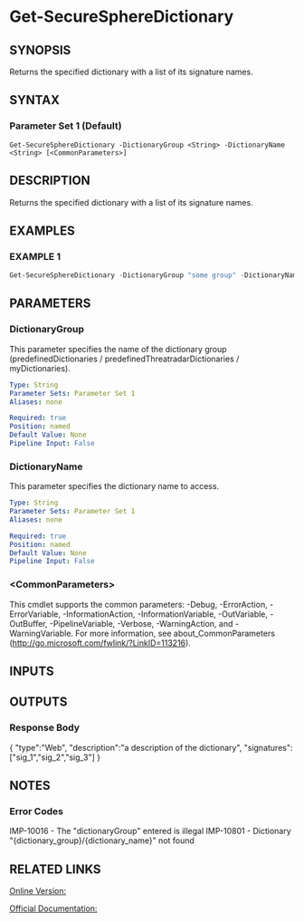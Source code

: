 ﻿# Get-SecureSphereDictionary

## SYNOPSIS
Returns the specified dictionary with a list of its signature names.

## SYNTAX

### Parameter Set 1 (Default)
```
Get-SecureSphereDictionary -DictionaryGroup <String> -DictionaryName <String> [<CommonParameters>]
```

## DESCRIPTION
Returns the specified dictionary with a list of its signature names.

## EXAMPLES

### EXAMPLE 1

```powershell
Get-SecureSphereDictionary -DictionaryGroup "some group" -DictionaryName "dict1"
```

## PARAMETERS

### DictionaryGroup
This parameter specifies the name of the dictionary group (predefinedDictionaries / predefinedThreatradarDictionaries / myDictionaries).

```yaml
Type: String
Parameter Sets: Parameter Set 1
Aliases: none

Required: true
Position: named
Default Value: None
Pipeline Input: False
```

### DictionaryName
This parameter specifies the dictionary name to access.

```yaml
Type: String
Parameter Sets: Parameter Set 1
Aliases: none

Required: true
Position: named
Default Value: None
Pipeline Input: False
```

### \<CommonParameters\>
This cmdlet supports the common parameters: -Debug, -ErrorAction, -ErrorVariable, -InformationAction, -InformationVariable, -OutVariable, -OutBuffer, -PipelineVariable, -Verbose, -WarningAction, and -WarningVariable. For more information, see about_CommonParameters (http://go.microsoft.com/fwlink/?LinkID=113216).

## INPUTS

## OUTPUTS

### Response Body
{
"type":"Web",
"description":"a description of the dictionary",
"signatures":["sig_1","sig_2","sig_3"]
}

## NOTES

### Error Codes
IMP-10016 - The "dictionaryGroup" entered is illegal
IMP-10801 - Dictionary "{dictionary_group}/{dictionary_name}" not found

## RELATED LINKS

[Online Version:](https://github.com/akshinmustafayev/Documentation/MD)

[Official Documentation:](https://docs.imperva.com/bundle/v13.6-api-reference-guide/page/66922.htm)



